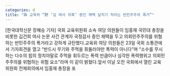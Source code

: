 ```yaml
---
categories: d
title: "與 교육위 “野 ‘김 여사 의혹’ 증인 채택 날치기 처리는 반민주주의 폭거”"
---
```

[한국대학신문 장혜승 기자] 국회 교육위원회 소속 여당 의원들이 임홍재 국민대 총장을 비롯한 김건희 여사 논문 사건 관계자 국정감사 증인 채택을 두고 의회민주주의를 위협하는 반민주주의 폭거라고 강하게 규탄했다.교육위 여당 의원들은 23일 국회 소통관에서 기자회견을 열고 “반드시 무기와 주먹을 휘둘러야만 폭력이 아니다”며 “소수를 무시하는 다수의 힘의 정치야말로 주먹을 휘두르는 폭력 만큼이나 심각한 폭력행위고 의회민주주의를 위협하는 위험 요소”라며 이 같이 밝혔다.앞서 이날 오전 국회에서 열린 교육위원회 전체회의에서 임홍재 총장을 포